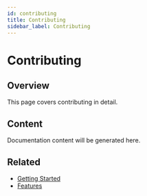 ```yaml
---
id: contributing
title: Contributing
sidebar_label: Contributing
---
```


# Contributing

## Overview

This page covers contributing in detail.

## Content

Documentation content will be generated here.

## Related

- [Getting Started](/getting-started)
- [Features](/features)
